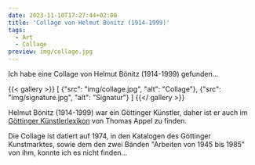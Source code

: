 ```yaml
---
date: 2023-11-10T17:27:44+02:00
title: 'Collage von Helmut Bönitz (1914-1999)'
tags:
  - Art
  - Collage
preview: img/collage.jpg
---
```


Ich habe eine Collage von Helmut Bönitz (1914-1999) gefunden...
<!--more-->

{{< gallery >}}
[
  {"src": "img/collage.jpg", "alt": "Collage"},
  {"src": "img/signature.jpg", "alt": "Signatur"}
]
{{</ gallery >}}

Helmut Bönitz (1914-1999) war ein Göttinger Künstler, daher ist er auch im [Göttinger Künstlerlexikon](https://univerlag.uni-goettingen.de/bitstream/handle/3/isbn-978-3-86395-504-5/Appel_diss.pdf) von Thomas Appel zu finden.

Die Collage ist datiert auf 1974, in den Katalogen des Göttinger Kunstmarktes, sowie dem den zwei Bänden "Arbeiten von 1945 bis 1985" von ihm, konnte ich es nicht finden...
